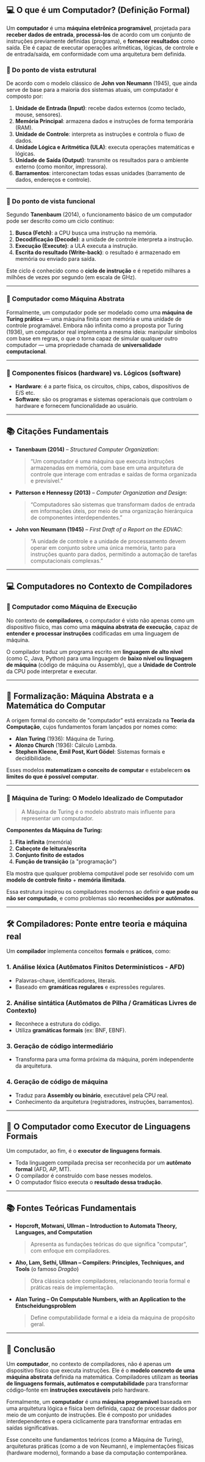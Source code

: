 
## 💻 O que é um Computador? (Definição Formal)

Um **computador** é uma **máquina eletrônica programável**, projetada para **receber dados de entrada**, **processá-los** de acordo com um conjunto de instruções previamente definidas (programa), e **fornecer resultados** como saída. Ele é capaz de executar operações aritméticas, lógicas, de controle e de entrada/saída, em conformidade com uma arquitetura bem definida.

### 📐 Do ponto de vista estrutural

De acordo com o modelo clássico de **John von Neumann** (1945), que ainda serve de base para a maioria dos sistemas atuais, um computador é composto por:

1. **Unidade de Entrada (Input)**: recebe dados externos (como teclado, mouse, sensores).
2. **Memória Principal**: armazena dados e instruções de forma temporária (RAM).
3. **Unidade de Controle**: interpreta as instruções e controla o fluxo de dados.
4. **Unidade Lógica e Aritmética (ULA)**: executa operações matemáticas e lógicas.
5. **Unidade de Saída (Output)**: transmite os resultados para o ambiente externo (como monitor, impressora).
6. **Barramentos**: interconectam todas essas unidades (barramento de dados, endereços e controle).

---

### 🔁 Do ponto de vista funcional

Segundo **Tanenbaum** (2014), o funcionamento básico de um computador pode ser descrito como um ciclo contínuo:

1. **Busca (Fetch)**: a CPU busca uma instrução na memória.
2. **Decodificação (Decode)**: a unidade de controle interpreta a instrução.
3. **Execução (Execute)**: a ULA executa a instrução.
4. **Escrita do resultado (Write-back)**: o resultado é armazenado em memória ou enviado para saída.

Este ciclo é conhecido como o **ciclo de instrução** e é repetido milhares a milhões de vezes por segundo (em escala de GHz).

---

### 🧠 Computador como Máquina Abstrata

Formalmente, um computador pode ser modelado como uma **máquina de Turing prática** — uma máquina finita com memória e uma unidade de controle programável. Embora não infinita como a proposta por Turing (1936), um computador real implementa a mesma ideia: manipular símbolos com base em regras, o que o torna capaz de simular qualquer outro computador — uma propriedade chamada de **universalidade computacional**.

---

### 🔌 Componentes físicos (hardware) vs. Lógicos (software)

- **Hardware**: é a parte física, os circuitos, chips, cabos, dispositivos de E/S etc.
- **Software**: são os programas e sistemas operacionais que controlam o hardware e fornecem funcionalidade ao usuário.

---

## 📚 Citações Fundamentais

- **Tanenbaum (2014)** – *Structured Computer Organization*:  
  > “Um computador é uma máquina que executa instruções armazenadas em memória, com base em uma arquitetura de controle que interage com entradas e saídas de forma organizada e previsível.”

- **Patterson e Hennessy (2013)** – *Computer Organization and Design*:  
  > “Computadores são sistemas que transformam dados de entrada em informações úteis, por meio de uma organização hierárquica de componentes interdependentes.”

- **John von Neumann (1945)** – *First Draft of a Report on the EDVAC*:  
  > “A unidade de controle e a unidade de processamento devem operar em conjunto sobre uma única memória, tanto para instruções quanto para dados, permitindo a automação de tarefas computacionais complexas.”

---

## 💻 Computadores no Contexto de Compiladores

### 🧱 Computador como Máquina de Execução

No contexto de **compiladores**, o computador é visto não apenas como um dispositivo físico, mas como uma **máquina abstrata de execução**, capaz de **entender e processar instruções** codificadas em uma linguagem de máquina.

O compilador traduz um programa escrito em **linguagem de alto nível** (como C, Java, Python) para uma linguagem de **baixo nível ou linguagem de máquina** (código de máquina ou Assembly), que a **Unidade de Controle** da CPU pode interpretar e executar.

---

## 📐 Formalização: Máquina Abstrata e a Matemática do Computar

A origem formal do conceito de "computador" está enraizada na **Teoria da Computação**, cujos fundamentos foram lançados por nomes como:

- **Alan Turing** (1936): Máquina de Turing.
- **Alonzo Church** (1936): Cálculo Lambda.
- **Stephen Kleene, Emil Post, Kurt Gödel**: Sistemas formais e decidibilidade.

Esses modelos **matematizam o conceito de computar** e estabelecem **os limites do que é possível computar**.

---

### 📘 Máquina de Turing: O Modelo Idealizado de Computador

> A Máquina de Turing é o modelo abstrato mais influente para representar um computador.

**Componentes da Máquina de Turing:**

1. **Fita infinita** (memória)
2. **Cabeçote de leitura/escrita**
3. **Conjunto finito de estados**
4. **Função de transição** (a "programação")

Ela mostra que qualquer problema computável pode ser resolvido com um **modelo de controle finito** + **memória ilimitada**.

Essa estrutura inspirou os compiladores modernos ao definir **o que pode ou não ser computado**, e como problemas são **reconhecidos por autômatos**.

---

## 🛠️ Compiladores: Ponte entre teoria e máquina real

Um **compilador** implementa conceitos **formais** e **práticos**, como:

### 1. **Análise léxica (Autômatos Finitos Determinísticos - AFD)**  
   - Palavras-chave, identificadores, literais.
   - Baseado em **gramáticas regulares** e expressões regulares.

### 2. **Análise sintática (Autômatos de Pilha / Gramáticas Livres de Contexto)**  
   - Reconhece a estrutura do código.
   - Utiliza **gramáticas formais** (ex: BNF, EBNF).

### 3. **Geração de código intermediário**  
   - Transforma para uma forma próxima da máquina, porém independente da arquitetura.

### 4. **Geração de código de máquina**  
   - Traduz para **Assembly ou binário**, executável pela CPU real.
   - Conhecimento da arquitetura (registradores, instruções, barramentos).

---

## 🧠 O Computador como Executor de Linguagens Formais

Um computador, ao fim, é o **executor de linguagens formais**.

- Toda linguagem compilada precisa ser reconhecida por um **autômato formal** (AFD, AP, MT).
- O compilador é construído com base nesses modelos.
- O computador físico executa o **resultado dessa tradução**.

---

## 📚 Fontes Teóricas Fundamentais

- **Hopcroft, Motwani, Ullman – Introduction to Automata Theory, Languages, and Computation**  
  > Apresenta as fundações teóricas do que significa "computar", com enfoque em compiladores.
  
- **Aho, Lam, Sethi, Ullman – Compilers: Principles, Techniques, and Tools** (o famoso *Dragão*)  
  > Obra clássica sobre compiladores, relacionando teoria formal e práticas reais de implementação.

- **Alan Turing – On Computable Numbers, with an Application to the Entscheidungsproblem**  
  > Define computabilidade formal e a ideia da máquina de propósito geral.

---

## 🧩 Conclusão

Um **computador**, no contexto de compiladores, não é apenas um dispositivo físico que executa instruções. Ele é o **modelo concreto de uma máquina abstrata** definida na matemática. Compiladores utilizam as **teorias de linguagens formais, autômatos e computabilidade** para transformar código-fonte em **instruções executáveis** pelo hardware.

Formalmente, um **computador** é uma **máquina programável** baseada em uma arquitetura lógica e física bem definida, capaz de processar dados por meio de um conjunto de instruções. Ele é composto por unidades interdependentes e opera ciclicamente para transformar entradas em saídas significativas.

Esse conceito une fundamentos teóricos (como a Máquina de Turing), arquiteturas práticas (como a de von Neumann), e implementações físicas (hardware moderno), formando a base da computação contemporânea.
